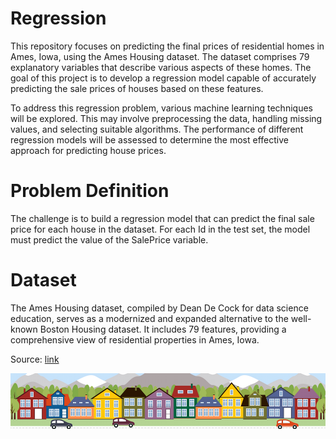 # Regression

This repository focuses on predicting the final prices of residential homes in Ames, Iowa, using the Ames Housing dataset. The dataset comprises 79 explanatory variables that describe various aspects of these homes. The goal of this project is to develop a regression model capable of accurately predicting the sale prices of houses based on these features.

To address this regression problem, various machine learning techniques will be explored. This may involve preprocessing the data, handling missing values, and selecting suitable algorithms. The performance of different regression models will be assessed to determine the most effective approach for predicting house prices.

# Problem Definition
The challenge is to build a regression model that can predict the final sale price for each house in the dataset. For each Id in the test set, the model must predict the value of the SalePrice variable.

# Dataset
The Ames Housing dataset, compiled by Dean De Cock for data science education, serves as a modernized and expanded alternative to the well-known Boston Housing dataset. It includes 79 features, providing a comprehensive view of residential properties in Ames, Iowa.

Source: [link](https://www.kaggle.com/competitions/house-prices-advanced-regression-techniques/data)

![](/img/house.png)
